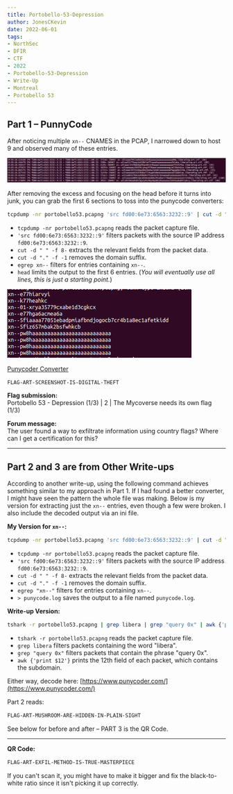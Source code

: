 ```yaml
---
title: Portobello-53-Depression
author: JonesCKevin
date: 2022-06-01
tags:
- NorthSec
- DFIR
- CTF
- 2022
- Portobello-53-Depression
- Write-Up
- Montreal
- Portobello 53
---
```


## Part 1 – PunnyCode

After noticing multiple `xn--` CNAMES in the PCAP, I narrowed down to host 9 and observed many of these entries.

![image](1.png)

After removing the excess and focusing on the head before it turns into junk, you can grab the first 6 sections to toss into the punycode converters:

```bash
tcpdump -nr portobello53.pcapng 'src fd00:6e73:6563:3232::9' | cut -d " " -f 8- | cut -d "." -f -1 | egrep xn-- | head
```

- `tcpdump -nr portobello53.pcapng` reads the packet capture file.
- `'src fd00:6e73:6563:3232::9'` filters packets with the source IP address `fd00:6e73:6563:3232::9`.
- `cut -d " " -f 8-` extracts the relevant fields from the packet data.
- `cut -d "." -f -1` removes the domain suffix.
- `egrep xn--` filters for entries containing `xn--`.
- `head` limits the output to the first 6 entries. (_You will eventually use all lines, this is just a starting point._)

![image](2.png)

[Punycoder Converter](https://www.punycoder.com/)

```txt
FLAG-ART-SCREENSHOT-IS-DIGITAL-THEFT
```

**Flag submission:**  
Portobello 53 - Depression (1/3) | 2 | The Mycoverse needs its own flag (1/3)

**Forum message:**  
The user found a way to exfiltrate information using country flags? Where can I get a certification for this?

---

## Part 2 and 3 are from Other Write-ups

According to another write-up, using the following command achieves something similar to my approach in Part 1. If I had found a better converter, I might have seen the pattern the whole file was making. Below is my version for extracting just the `xn--` entries, even though a few were broken. I also include the decoded output via an ini file.

**My Version for `xn--`:**

```bash
tcpdump -nr portobello53.pcapng 'src fd00:6e73:6563:3232::9' | cut -d " " -f 8- | cut -d "." -f -1 | egrep "xn--" > punycode.log
```

- `tcpdump -nr portobello53.pcapng` reads the packet capture file.
- `'src fd00:6e73:6563:3232::9'` filters packets with the source IP address `fd00:6e73:6563:3232::9`.
- `cut -d " " -f 8-` extracts the relevant fields from the packet data.
- `cut -d "." -f -1` removes the domain suffix.
- `egrep "xn--"` filters for entries containing `xn--`.
- `> punycode.log` saves the output to a file named `punycode.log`.

**Write-up Version:**

```bash
tshark -r portobello53.pcapng | grep libera | grep "query 0x" | awk {'print $12'}
```

- `tshark -r portobello53.pcapng` reads the packet capture file.
- `grep libera` filters packets containing the word "libera".
- `grep "query 0x"` filters packets that contain the phrase "query 0x".
- `awk {'print $12'}` prints the 12th field of each packet, which contains the subdomain.

Either way, decode here: [https://www.punycoder.com/](https://www.punycoder.com/)

Part 2 reads:

```txt
FLAG-ART-MUSHROOM-ARE-HIDDEN-IN-PLAIN-SIGHT
```

See below for before and after – PART 3 is the QR Code.

---

**QR Code:**  

```txt
FLAG-ART-EXFIL-METHOD-IS-TRUE-MASTERPIECE
```

If you can't scan it, you might have to make it bigger and fix the black-to-white ratio since it isn't picking it up correctly.

